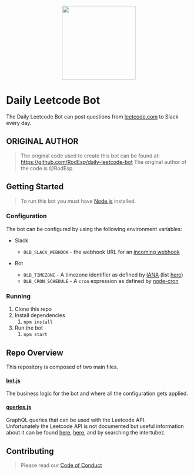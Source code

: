 

<p align="center">
	<img width="200px" height="200px" src="https://github.com/RodEsp/daily-leetcode-bot/assets/1084688/30e9f79f-0b6a-4691-8537-77f892c635bf">
</p>

# Daily Leetcode Bot 

The Daily Leetcode Bot can post questions from [leetcode.com](https://leetcode.com) to Slack every day.

## ORIGINAL AUTHOR
> The original code used to create this bot can be found at: https://github.com/RodEsp/daily-leetcode-bot
> The original author of the code is @RodEsp. 

## Getting Started
> To run this bot you must have [Node.js](https://nodejs.org/) installed.

### Configuration
The bot can be configured by using the following environment variables:

* Slack
	* `DLB_SLACK_WEBHOOK` - the webhook URL for an [incoming webhook](https://api.slack.com/messaging/webhooks)

* Bot
	* `DLB_TIMEZONE` - A timezone identifier as defined by [IANA](https://www.iana.org/) (list [here](https://en.wikipedia.org/wiki/List_of_tz_database_time_zones))
	* `DLB_CRON_SCHEDULE` - A `cron` expression as defined by [node-cron](https://www.npmjs.com/package//node-cron#cron-syntax)

### Running
1. Clone this repo
2. Install dependencies
	1. `npm install`
3. Run the bot
	1. `npm start`

## Repo Overview

This repository is composed of two main files.
#### [bot.js](./bot.js)
The business logic for the bot and where all the configuration gets applied.

#### [queries.js](./queries.js)
GraphQL queries that can be used with the Leetcode API. <br/>
Unfortunately the Leetcode API is not documented but useful information about it can be found [here](https://github.com/aylei/leetcode-rust/issues/12), [here](https://leetcode.com/discuss/general-discussion/1297705/is-there-public-api-endpoints-available-for-leetcode), and by searching the intertubez.

## Contributing

> Please read our [Code of Conduct](CODE_OF_CONDUCT.md)
